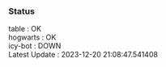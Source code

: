 ### Status


table : OK  
hogwarts : OK  
icy-bot : DOWN  
Latest Update : 2023-12-20 21:08:47.541408
